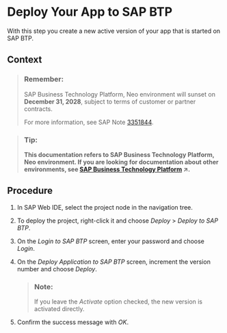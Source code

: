 <!-- loio2b38eb45d6ab4da8ac6d8ffedaf679be -->

# Deploy Your App to SAP BTP

With this step you create a new active version of your app that is started on SAP BTP.



## Context

> ### Remember:  
> SAP Business Technology Platform, Neo environment will sunset on **December 31, 2028**, subject to terms of customer or partner contracts.
> 
> For more information, see SAP Note [3351844](https://me.sap.com/notes/3351844).

> ### Tip:  
> **This documentation refers to SAP Business Technology Platform, Neo environment. If you are looking for documentation about other environments, see [SAP Business Technology Platform](https://help.sap.com/viewer/65de2977205c403bbc107264b8eccf4b/Cloud/en-US/6a2c1ab5a31b4ed9a2ce17a5329e1dd8.html "SAP Business Technology Platform (SAP BTP) is an integrated offering comprised of the following technology portfolios: application development; process automation; integration; data, analytics, and enterprise planning; artificial intelligence. The platform offers users the ability to turn data into business value, compose end-to-end business processes, connect entire IT landscapes, and personalize, build and extend SAP applications. This reduces the overall total cost of ownership maintaining SAP landscapes and third-party software across end-to-end business processes.") :arrow_upper_right:.**



<a name="loio2b38eb45d6ab4da8ac6d8ffedaf679be__steps_wcq_s4t_rs"/>

## Procedure

1.  In SAP Web IDE, select the project node in the navigation tree.

2.  To deploy the project, right-click it and choose *Deploy* \> *Deploy to SAP BTP*.

3.  On the *Login to SAP BTP* screen, enter your password and choose *Login*.

4.  On the *Deploy Application to SAP BTP* screen, increment the version number and choose *Deploy*.

    > ### Note:  
    > If you leave the *Activate* option checked, the new version is activated directly.

5.  Confirm the success message with *OK*.


